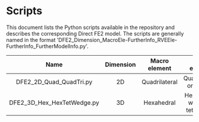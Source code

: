 # Scripts

This document lists the Python scripts available in the repository and describes the corresponding Direct FE2 model. The scripts are generally named in the format 'DFE2_Dimension_MacroEle-FurtherInfo_RVEEle-FurtherInfo_FurtherModelInfo.py'.

| Name | Dimension | Macro element | RVE element | Additional details |
| :-----: | :-----: | :-----: | :-----: | :-----: |
| DFE2_2D_Quad_QuadTri.py | 2D | Quadrilateral | Quadrilateral or triangle | - |
| DFE2_3D_Hex_HexTetWedge.py | 3D | Hexahedral | Hexahedral, wedge or tetrahedral | - |

